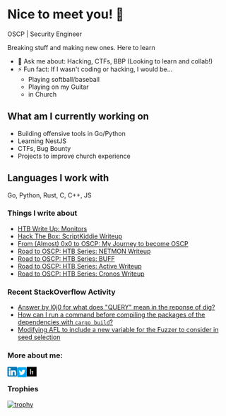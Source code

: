 # Nice to meet you! 👋

OSCP | Security Engineer

Breaking stuff and making new ones. Here to learn
- 💬 Ask me about: Hacking, CTFs, BBP (Looking to learn and collab!)
- ⚡ Fun fact: If I wasn't coding or hacking, I would be...
    - Playing softball/baseball
    - Playing on my Guitar
    - in Church

## What am I currently working on
- Building offensive tools in Go/Python
- Learning NestJS
- CTFs, Bug Bounty
- Projects to improve church experience

## Languages I work with
Go, Python, Rust, C, C++, JS

### Things I write about
<!-- BLOG-POST-LIST:START -->
- [HTB Write Up: Monitors](https://nullbyte.medium.com/hack-the-box-write-up-monitors-77923a583793?source=rss-9c088b1760ea------2)
- [Hack The Box: ScriptKiddie Writeup](https://nullbyte.medium.com/hack-the-box-scriptkiddie-writeup-a3573d403abc?source=rss-9c088b1760ea------2)
- [From &lpar;Almost&rpar; 0x0 to OSCP: My Journey to become OSCP](https://nullbyte.medium.com/from-almost-0x0-to-oscp-my-journey-to-become-oscp-122f782976a0?source=rss-9c088b1760ea------2)
- [Road to OSCP: HTB Series: NETMON Writeup](https://nullbyte.medium.com/road-to-oscp-htb-series-netmon-writeup-ff713f8a6164?source=rss-9c088b1760ea------2)
- [Road to OSCP: HTB Series: BUFF](https://nullbyte.medium.com/road-to-oscp-htb-series-buff-31109b48a190?source=rss-9c088b1760ea------2)
- [Road to OSCP: HTB Series: Active Writeup](https://nullbyte.medium.com/road-to-oscp-htb-series-active-writeup-e37296e9e1e3?source=rss-9c088b1760ea------2)
- [Road to OSCP: HTB Series: Cronos Writeup](https://nullbyte.medium.com/road-to-oscp-htb-series-cronos-writeup-5c20c33f1e6b?source=rss-9c088b1760ea------2)
<!-- BLOG-POST-LIST:END -->


### Recent StackOverflow Activity
<!-- STACKOVERFLOW:START -->
- [Answer by l0j0 for what does &quot;QUERY&quot; mean in the reponse of dig?](https://stackoverflow.com/questions/70424902/what-does-query-mean-in-the-reponse-of-dig/70425016#70425016)
- [How can I run a command before compiling the packages of the dependencies with `cargo build`?](https://stackoverflow.com/questions/66984102/how-can-i-run-a-command-before-compiling-the-packages-of-the-dependencies-with)
- [Modifying AFL to include a new variable for the Fuzzer to consider in seed selection](https://stackoverflow.com/questions/66794072/modifying-afl-to-include-a-new-variable-for-the-fuzzer-to-consider-in-seed-selec)
<!-- STACKOVERFLOW:END -->

### More about me:
[<img align="left" alt="LinkedIn" width="22px" src="images/linkedin.png" />][LinkedIn]
[<img align="left" alt="LinkedIn" width="22px" src="images/twitter.png" />][Twitter]
[<img align="left" alt="LinkedIn" width="22px" src="images/hackerone.png" /> <br>][HackerOne]



### Trophies
[![trophy](https://github-profile-trophy.vercel.app/?username=L0uisJ0shua)](https://github.com/ryo-ma/github-profile-trophy)



[LinkedIn]: https://www.linkedin.com/in/louis-joshua-low/
[Twitter]: https://twitter.com/lojomojo96
[HackerOne]: https://hackerone.com/l0j0?type=user





<!--
**L0uisJ0shua/L0uisJ0shua** is a ✨ _special_ ✨ repository because its `README.md` (this file) appears on your GitHub profile.

Here are some ideas to get you started:

- 🔭 I’m currently working on ...
- 🌱 I’m currently learning ...
- 👯 I’m looking to collaborate on ...
- 🤔 I’m looking for help with ...
- 💬 Ask me about ...
- 📫 How to reach me: ...
- 😄 Pronouns: ...
- ⚡ Fun fact: ...
-->
